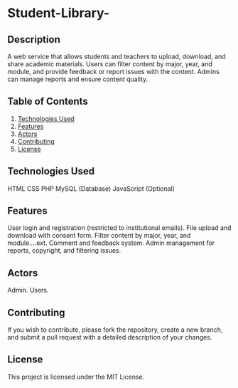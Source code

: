 # Student-Library-


## Description
A web service that allows students and teachers to upload, download, and share academic materials. Users can filter content by major, year, and module, and provide feedback or report issues with the content. Admins can manage reports and ensure content quality.

## Table of Contents
1. [Technologies Used](#technologies-used)
2. [Features](#features)
3. [Actors](#actors)
4. [Contributing](#contributing)
5. [License](#license)


## Technologies Used 
HTML
CSS
PHP
MySQL (Database)
JavaScript (Optional)


## Features
User login and registration (restricted to institutional emails).
File upload and download with consent form.
Filter content by major, year, and module....ext.
Comment and feedback system.
Admin management for reports, copyright, and filtering issues.


## Actors
Admin.
Users. 


## Contributing
If you wish to contribute, please fork the repository, create a new branch, and submit a pull request with a detailed description of your changes.


## License
This project is licensed under the MIT License.


